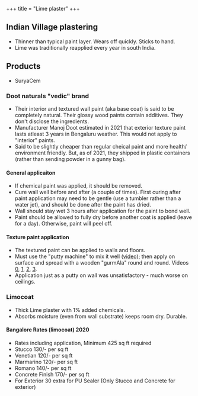 +++
title = "Lime plaster"
+++

## Indian Village plastering
- Thinner than typical paint layer. Wears off quickly. Sticks to hand.
- Lime was traditionally reapplied every year in south India. 

## Products
- SuryaCem

### Doot naturals "vedic" brand
- Their interior and textured wall paint (aka base coat) is said to be completely natural. Their glossy wood paints contain additives. They don't disclose the ingredients.
- Manufacturer Manoj Doot estimated in 2021 that exterior texture paint lasts atleast 3 years in Bengaluru weather. This would not apply to "interior" paints.
- Said to be slightly cheaper than regular cheical paint and more health/ environment friendly. But, as of 2021, they shipped in plastic containers (rather than sending powder in a gunny bag).

#### General applicaiton
- If chemical paint was applied, it should be removed.
- Cure wall well before and after (a couple of times). First curing after paint application may need to be gentle (use a tumbler rather than a water jet), and should be done after the paint has dried.
- Wall should stay wet 3 hours after application for the paint to bond well.
- Paint should be allowed to fully dry before another coat is applied (leave for a day). Otherwise, paint will peel off.

#### Texture paint application
- The textured paint can be applied to walls and floors.
- Must use the "putty machine" to mix it well ([video](https://youtu.be/2LmS0A0z7jk)); then apply on surface and spread with a wooden "gurmAla" round and round. Videos [0](https://youtu.be/89VDM0HVtN0), [1](https://youtu.be/mv6ubuWrly8), [2](https://youtu.be/JXbHepCRgl4), [3](https://youtu.be/LfW8VJhR1uw).
- Application just as a putty on wall was unsatisfactory - much worse on ceilings.


### Limocoat
- Thick Lime plaster with 1% added chemicals. 
- Absorbs moisture (even from wall substrate) keeps room dry. Durable.

#### Bangalore Rates (limocoat) 2020
- Rates including application, Minimum 425 sq ft required
- Stucco 130/- per sq ft 
- Venetian 120/- per sq ft 
- Marmarino 120/- per sq ft 
- Romano 140/- per sq ft 
- Concrete Finish 170/- per sq ft 
- For Exterior 30 extra for PU Sealer (Only Stucco and Concrete for exterior)
